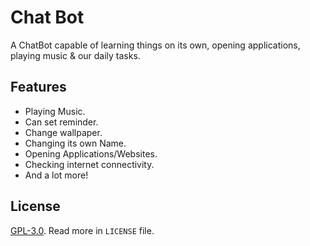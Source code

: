 
# Chat Bot

A ChatBot capable of learning things on its own, opening applications, playing music & our daily tasks.


## Features

- Playing Music.
- Can set reminder.
- Change wallpaper.
- Changing its own Name.
- Opening Applications/Websites.
- Checking internet connectivity.
- And a lot more!
## License

[GPL-3.0](https://choosealicense.com/licenses/gpl-3.0/#). Read more in `LICENSE` file.
